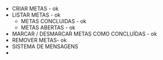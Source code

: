- CRIAR METAS - ok
- LISTAR METAS - ok
    - METAS CONCLUIDAS - ok
    - METAS ABERTAS - ok
- MARCAR / DESMARCAR METAS COMO CONCLUÍDAS - ok 
- REMOVER METAS- ok
- SISTEMA DE MENSAGENS
- 